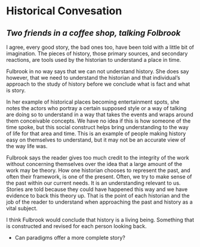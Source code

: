 # Historical Convesation
## _Two friends in a coffee shop, talking Folbrook_



I agree, every good story, the bad ones too, have been told with a little bit of imagination. The pieces of history, those primary sources, and secondary reactions, are tools used by the historian to understand a place in time.  

Fulbrook in no way says that we can not understand history. She does say however, that we need to understand the historian and that individual’s approach to the study of history before we conclude what is fact and what is story. 

In her example of historical places becoming entertainment spots, she notes the actors who portray a certain supposed style or a way of talking are doing so to understand in a way that takes the events and wraps around them conceivable concepts. We have no idea if this is how someone of the time spoke, but this social construct helps bring understanding to the way of life for that area and time. This is an example of people making history easy on themselves to understand, but it may not be an accurate view of the way life was. 

Fulbrook says the reader gives too much credit to the integrity of the work without concerning themselves over the idea that a large amount of the work may be theory. 
How one historian chooses to represent the past, and often their framework, is one of the present. Often, we try to make sense of the past within our current needs. It is an understanding relevant to us. Stories are told because they could have happened this way and we have evidence to back this theory up. That is the point of each historian and the job of the reader to understand when approaching the past and history as a vital subject.  

I think Fulbrook would conclude that history is a living being.  Something that is constructed and revised for each person looking back.



- Can paradigms offer a more complete story? 
